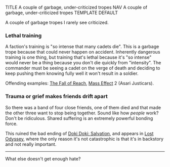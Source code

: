 TITLE A couple of garbage, under-criticized tropes
NAV A couple of garbage, under-criticized tropes
TEMPLATE DEFAULT

A couple of garbage tropes I rarely see criticized.

### Lethal training

A faction's training is "so intense that many cadets die". This is a garbage trope because that could never happen on accident. Inherently dangerous training is one thing, but training that's lethal because it's "so intense" would never be a thing because you don't die quickly from "intensity". The commander must be seeing a cadet on the verge of death and deciding to keep pushing them knowing fully well it won't result in a soldier.

Offending examples: [The Fall of Reach](https://en.wikipedia.org/wiki/Halo:_The_Fall_of_Reach), [Mass Effect](/reviews/mass_effect) 2 (Asari Justicars).

### Trauma or grief makes friends drift apart

So there was a band of four close friends, one of them died and that made the other three want to stop being together. Sound like how *people* work? Don't be ridiculous. Shared suffering is an extremely powerful bonding force.

This ruined the bad ending of [Doki Doki: Salvation](/reviews/ddlc_mods/salvation), and appears in [Lost Odyssey](/reviews/lost_odyssey), where the only reason it's not catastrophic is that it's in backstory and not really important.

---

What else doesn't get enough hate?
